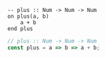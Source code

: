 ```applescript
-- plus :: Num -> Num -> Num
on plus(a, b)
    a + b
end plus
```


```javascript
// plus :: Num -> Num -> Num
const plus = a => b => a + b;
```